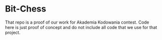 # Bit-Chess

That repo is a proof of our work for Akademia Kodowania contest. Code here is just proof of concept and do not include all code that we use
for that project.

